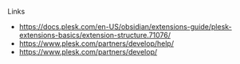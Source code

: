 
Links
 - https://docs.plesk.com/en-US/obsidian/extensions-guide/plesk-extensions-basics/extension-structure.71076/
 - https://www.plesk.com/partners/develop/help/
 - https://www.plesk.com/partners/develop/

